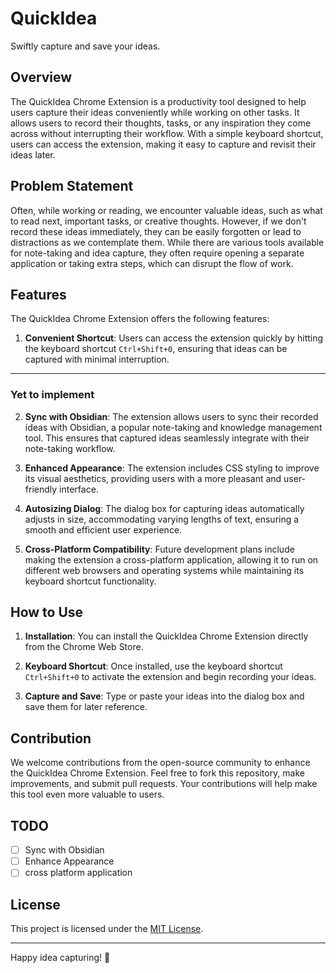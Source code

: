 # QuickIdea

Swiftly capture and save your ideas.

## Overview

The QuickIdea Chrome Extension is a productivity tool designed to help users capture their ideas conveniently while working on other tasks. It allows users to record their thoughts, tasks, or any inspiration they come across without interrupting their workflow. With a simple keyboard shortcut, users can access the extension, making it easy to capture and revisit their ideas later.

## Problem Statement

Often, while working or reading, we encounter valuable ideas, such as what to read next, important tasks, or creative thoughts. However, if we don't record these ideas immediately, they can be easily forgotten or lead to distractions as we contemplate them. While there are various tools available for note-taking and idea capture, they often require opening a separate application or taking extra steps, which can disrupt the flow of work.

## Features

The QuickIdea Chrome Extension offers the following features:

1. **Convenient Shortcut**: Users can access the extension quickly by hitting the keyboard shortcut `Ctrl+Shift+0`, ensuring that ideas can be captured with minimal interruption.

---

### Yet to implement

2. **Sync with Obsidian**: The extension allows users to sync their recorded ideas with Obsidian, a popular note-taking and knowledge management tool. This ensures that captured ideas seamlessly integrate with their note-taking workflow.

3. **Enhanced Appearance**: The extension includes CSS styling to improve its visual aesthetics, providing users with a more pleasant and user-friendly interface.

4. **Autosizing Dialog**: The dialog box for capturing ideas automatically adjusts in size, accommodating varying lengths of text, ensuring a smooth and efficient user experience.

5. **Cross-Platform Compatibility**: Future development plans include making the extension a cross-platform application, allowing it to run on different web browsers and operating systems while maintaining its keyboard shortcut functionality.

## How to Use

1. **Installation**: You can install the QuickIdea Chrome Extension directly from the Chrome Web Store.

2. **Keyboard Shortcut**: Once installed, use the keyboard shortcut `Ctrl+Shift+0` to activate the extension and begin recording your ideas.

3. **Capture and Save**: Type or paste your ideas into the dialog box and save them for later reference.

## Contribution

We welcome contributions from the open-source community to enhance the QuickIdea Chrome Extension. Feel free to fork this repository, make improvements, and submit pull requests. Your contributions will help make this tool even more valuable to users.

## TODO

- [ ] Sync with Obsidian
- [ ] Enhance Appearance
- [ ] cross platform application

## License

This project is licensed under the [MIT License](LICENSE).

---

Happy idea capturing! 🚀
